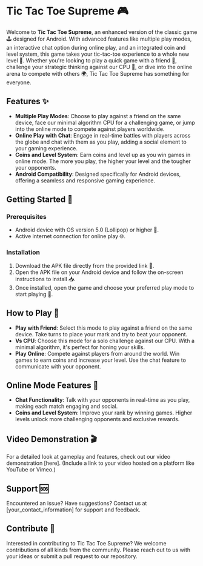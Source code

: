 

# Tic Tac Toe Supreme 🎮

Welcome to **Tic Tac Toe Supreme**, an enhanced version of the classic game 🕹 designed for Android. With advanced features like multiple play modes, an interactive chat option during online play, and an integrated coin and level system, this game takes your tic-tac-toe experience to a whole new level 🚀. Whether you're looking to play a quick game with a friend 👫, challenge your strategic thinking against our CPU 🧠, or dive into the online arena to compete with others 🌍, Tic Tac Toe Supreme has something for everyone.

## Features ✨

- **Multiple Play Modes**: Choose to play against a friend on the same device, face our minimal algorithm CPU for a challenging game, or jump into the online mode to compete against players worldwide.
- **Online Play with Chat**: Engage in real-time battles with players across the globe and chat with them as you play, adding a social element to your gaming experience.
- **Coins and Level System**: Earn coins and level up as you win games in online mode. The more you play, the higher your level and the tougher your opponents.
- **Android Compatibility**: Designed specifically for Android devices, offering a seamless and responsive gaming experience.

## Getting Started 🚀

### Prerequisites

- Android device with OS version 5.0 (Lollipop) or higher 📲.
- Active internet connection for online play 🌐.

### Installation

1. Download the APK file directly from the provided link 🔗.
2. Open the APK file on your Android device and follow the on-screen instructions to install 📥.
3. Once installed, open the game and choose your preferred play mode to start playing 🎉.

## How to Play 📖

- **Play with Friend**: Select this mode to play against a friend on the same device. Take turns to place your mark and try to beat your opponent.
- **Vs CPU**: Choose this mode for a solo challenge against our CPU. With a minimal algorithm, it's perfect for honing your skills.
- **Play Online**: Compete against players from around the world. Win games to earn coins and increase your level. Use the chat feature to communicate with your opponent.

## Online Mode Features 🌟

- **Chat Functionality**: Talk with your opponents in real-time as you play, making each match engaging and social.
- **Coins and Level System**: Improve your rank by winning games. Higher levels unlock more challenging opponents and exclusive rewards.

## Video Demonstration 🎬

For a detailed look at gameplay and features, check out our video demonstration [here]. (Include a link to your video hosted on a platform like YouTube or Vimeo.)

## Support 🆘

Encountered an issue? Have suggestions? Contact us at [your_contact_information] for support and feedback.

## Contribute 🤝

Interested in contributing to Tic Tac Toe Supreme? We welcome contributions of all kinds from the community. Please reach out to us with your ideas or submit a pull request to our repository.


